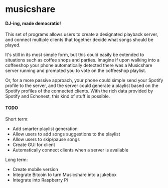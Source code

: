 # musicshare
#### DJ-ing, made democratic!

This set of programs allows users to create a designated playback server, and
connect multiple clients that together decide what songs should be played.

It's still in its most simple form, but this could easily be extended to
situations such as coffee shops and parties. Imagine if upon walking into a
coffeeshop your phone automatically detected there was a Musicshare server
running and prompted you to vote on the coffeeshop playlist.

Or, for a more passive approach, your phone could simple send your Spotify profile to the
server, and the server could generate a playlist based on the Spotify profiles
of the connected clients. With the rich data provided by Spotify and Echonest,
this kind of stuff is possible.


#### TODO
Short term:
- Add smarter playlist generation
- Allow users to add songs suggestions to the playlist
- Allow users to skip/pause songs
- Create GUI for client
- Automatically connect clients when a server is available

Long term:
- Create mobile version
- Integrate Bitcoin to turn Musicshare into a jukebox
- Integrate into Raspberry Pi
